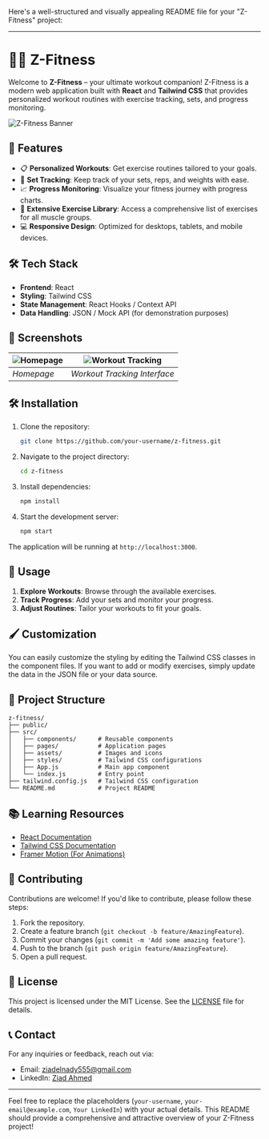 Here's a well-structured and visually appealing README file for your "Z-Fitness" project:

---

# 🏋️‍♂️ Z-Fitness

Welcome to **Z-Fitness** – your ultimate workout companion! Z-Fitness is a modern web application built with **React** and **Tailwind CSS** that provides personalized workout routines with exercise tracking, sets, and progress monitoring. 

![Z-Fitness Banner](https://github.com/user-attachments/assets/dee52a5b-f529-4dd5-9cd3-ee44a3fac678)

## 🚀 Features

- 📋 **Personalized Workouts**: Get exercise routines tailored to your goals.
- 🎯 **Set Tracking**: Keep track of your sets, reps, and weights with ease.
- 📈 **Progress Monitoring**: Visualize your fitness journey with progress charts.
- 💪 **Extensive Exercise Library**: Access a comprehensive list of exercises for all muscle groups.
- 💻 **Responsive Design**: Optimized for desktops, tablets, and mobile devices.

## 🛠️ Tech Stack

- **Frontend**: React
- **Styling**: Tailwind CSS
- **State Management**: React Hooks / Context API
- **Data Handling**: JSON / Mock API (for demonstration purposes)

## 📸 Screenshots

| ![Homepage](https://github.com/user-attachments/assets/9c583d6e-dfb9-44b1-928c-8feb061c2475) | ![Workout Tracking](https://github.com/user-attachments/assets/9eecdbd4-ad18-40ea-96bf-41b58343313f) | 
| ------------------------------------------------------------ | ------------------------------------------------------------ |
| *Homepage*                                                   | *Workout Tracking Interface*                                  |

## 🛠️ Installation

1. Clone the repository:

   ```bash
   git clone https://github.com/your-username/z-fitness.git
   ```

2. Navigate to the project directory:

   ```bash
   cd z-fitness
   ```

3. Install dependencies:

   ```bash
   npm install
   ```

4. Start the development server:

   ```bash
   npm start
   ```

The application will be running at `http://localhost:3000`.

## 📖 Usage

1. **Explore Workouts**: Browse through the available exercises.
2. **Track Progress**: Add your sets and monitor your progress.
3. **Adjust Routines**: Tailor your workouts to fit your goals.

## 🖌️ Customization

You can easily customize the styling by editing the Tailwind CSS classes in the component files. If you want to add or modify exercises, simply update the data in the JSON file or your data source.

## 📁 Project Structure

```
z-fitness/
├── public/
├── src/
│   ├── components/      # Reusable components
│   ├── pages/           # Application pages
│   ├── assets/          # Images and icons
│   ├── styles/          # Tailwind CSS configurations
│   ├── App.js           # Main app component
│   └── index.js         # Entry point
├── tailwind.config.js   # Tailwind CSS configuration
└── README.md            # Project README
```

## 📚 Learning Resources

- [React Documentation](https://reactjs.org/docs/getting-started.html)
- [Tailwind CSS Documentation](https://tailwindcss.com/docs)
- [Framer Motion (For Animations)](https://www.framer.com/motion/)

## 🤝 Contributing

Contributions are welcome! If you'd like to contribute, please follow these steps:

1. Fork the repository.
2. Create a feature branch (`git checkout -b feature/AmazingFeature`).
3. Commit your changes (`git commit -m 'Add some amazing feature'`).
4. Push to the branch (`git push origin feature/AmazingFeature`).
5. Open a pull request.

## 📄 License

This project is licensed under the MIT License. See the [LICENSE](LICENSE) file for details.

## 📞 Contact

For any inquiries or feedback, reach out via:

- Email: [ziadelnady555@gmail.com](mailto:ziadelnady555@gmail.com)
- LinkedIn: [Ziad Ahmed](https://www.linkedin.com/in/your-profile](https://www.linkedin.com/in/ziad-ahmed-said-ahmed/))

---

Feel free to replace the placeholders (`your-username`, `your-email@example.com`, `Your LinkedIn`) with your actual details. This README should provide a comprehensive and attractive overview of your Z-Fitness project!
